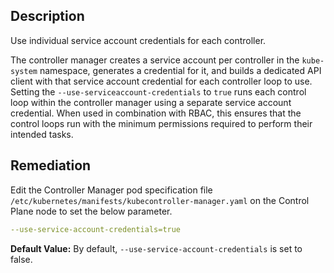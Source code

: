 ## Description

Use individual service account credentials for each controller.

The controller manager creates a service account per controller in the `kube-system` namespace, generates a credential for it, and builds a dedicated API client with that service account credential for each controller loop to use. Setting the `--use-serviceaccount-credentials` to `true` runs each control loop within the controller manager using a separate service account credential. When used in combination with RBAC, this ensures that the control loops run with the minimum permissions required to perform their intended tasks.

## Remediation

Edit the Controller Manager pod specification file `/etc/kubernetes/manifests/kubecontroller-manager.yaml` on the Control Plane node to set the below parameter.
```yaml
--use-service-account-credentials=true
```

**Default Value:** By default, `--use-service-account-credentials` is set to false.